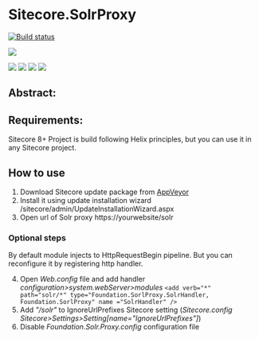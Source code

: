 # Sitecore.SolrProxy

[![Build status](https://ci.appveyor.com/api/projects/status/jsjfx04v9u929os2?svg=true)](https://ci.appveyor.com/project/Antonytm/sitecore-solrproxy)

[![](https://sonarcloud.io/api/project_badges/quality_gate?project=Sitecore.SolrProxy)](https://sonarcloud.io/dashboard/index/Sitecore.SolrProxy)

[![](https://sonarcloud.io/api/project_badges/measure?project=Sitecore.SolrProxy&metric=coverage)](https://sonarcloud.io/component_measures?id=Sitecore.SolrProxy&metric=coverage)
[![](https://sonarcloud.io/api/project_badges/measure?project=Sitecore.SolrProxy&metric=code_smells)](https://sonarcloud.io/component_measures?id=Sitecore.SolrProxy&metric=code_smells) 
[![](https://sonarcloud.io/api/project_badges/measure?project=Sitecore.SolrProxy&metric=bugs)](https://sonarcloud.io/component_measures?id=Sitecore.SolrProxy&metric=bugs)
[![](https://sonarcloud.io/api/project_badges/measure?project=Sitecore.SolrProxy&metric=vulnerabilities)](https://sonarcloud.io/project/issues?id=Sitecore.SolrProxy&resolved=false&types=VULNERABILITY)

## Abstract:


## Requirements:
Sitecore 8+
Project is build following Helix principles, but you can use it in any Sitecore project.

## How to use
1. Download Sitecore update package from [AppVeyor](https://ci.appveyor.com/project/Antonytm/sitecore-solrproxy)
2. Install it using update installation wizard /sitecore/admin/UpdateInstallationWizard.aspx
3. Open url of Solr proxy https://yourwebsite/solr

### Optional steps
By default module injects to HttpRequestBegin pipeline. But you can reconfigure it by registering http handler.

4. Open *Web.config* file and add handler *configuration>system.webServer>modules*
        `<add verb="*" path="solr/*" type="Foundation.SorlProxy.SolrHandler, Foundation.SorlProxy" name ="SolrHandler" />`
5. Add *"/solr"* to IgnoreUrlPrefixes Sitecore setting (*Sitecore.config Sitecore>Settings>Setting[name="IgnoreUrlPrefixes"]*)
6. Disable *Foundation.Solr.Proxy.config* configuration file
